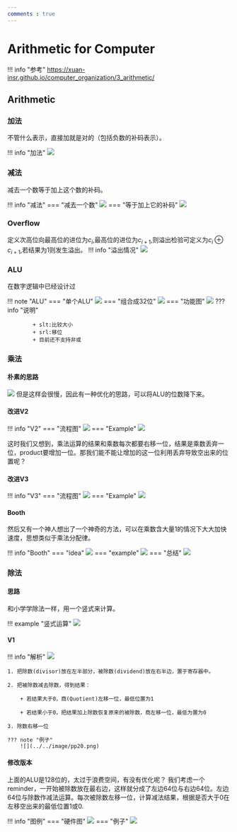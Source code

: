 ```yaml
---
comments : true
---
```

# Arithmetic for Computer

!!! info "参考"
    https://xuan-insr.github.io/computer_organization/3_arithmetic/

## Arithmetic

### 加法

不管什么表示，直接加就是对的（包括负数的补码表示）。

!!! info "加法"
    ![](../../image/p56.png)
### 减法

减去一个数等于加上这个数的补码。

!!! info "减法"
    === "减去一个数"
        ![](../../image/p57.png)
    === "等于加上它的补码"
        ![](../../image/p58.png)

### Overflow

定义次高位向最高位的进位为$c_i$,最高位的进位为$c_{i+1}$,则溢出检验可定义为$c_i \oplus c_{i+1}$,若结果为1则发生溢出。
!!! info "溢出情况"
    ![](../../image/p59.png)

### ALU

在数字逻辑中已经设计过

!!! note "ALU"
    === "单个ALU"
        ![](../../image/p60.png)
    === "组合成32位"
        ![](../../image/p61.png)
    === "功能图"
        ![](../../image/p62.png)
        ??? info "说明"

            + slt:比较大小
            + srl:移位
            + 目前还不支持非或

### 乘法

#### 朴素的思路

![](../../image/p63.png)
但是这样会很慢，因此有一种优化的思路，可以将ALU的位数降下来。

#### 改进V2

!!! info "V2"
    === "流程图"
        ![](../../image/p64.png)
    === "Example"
        ![](../../image/p65.png)

这时我们又想到，乘法运算的结果和乘数每次都要右移一位，结果是乘数丢弃一位，product要增加一位。那我们能不能让增加的这一位利用丢弃导致空出来的位置呢？

#### 改进V3

!!! info "V3"
    === "流程图"
        ![](../../image/p66.png)
    === "Example"
        ![](../../image/p67.png)

#### Booth

然后又有一个神人想出了一个神奇的方法，可以在乘数含大量1的情况下大大加快速度，思想类似于乘法分配律。

!!! info "Booth"
    === "idea"
        ![](../../image/p68.png)
    === "example"
        ![](../../image/p69.png)
    === "总结"
        ![](../../image/pp17.png)
### 除法


#### 思路

和小学学除法一样，用一个竖式来计算。

!!! example "竖式运算"
    ![](../../image/pp18.png)

#### V1

!!! info "解析"
    ![](../../image/pp19.png)
    
    1. 把除数(divisor)放在左半部分，被除数(dividend)放在右半边，置于寄存器中。

    2. 把被除数减去除数，得到结果：

        + 若结果大于0，商(Quotient)左移一位，最低位置为1

        + 若结果小于0，把结果加上除数恢复原来的被除数，商左移一位，最低为置为0

    3. 除数右移一位

    ??? note "例子"
        ![](../../image/pp20.png)

#### 修改版本

上面的ALU是128位的，太过于浪费空间，有没有优化呢？
我们考虑一个reminder，一开始被除数放在最右边，这样就分成了左边64位与右边64位。左边64位与除数作减法运算。每次被除数左移一位，计算减法结果，根据是否大于0在左移空出来的最低位置1或0.

!!! info "图例"
    === "硬件图"
        ![](../../image/pp21.png)
    === "例子"
        ![](../../image/pp22.png)
